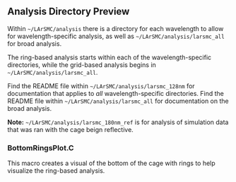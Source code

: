 ## Analysis Directory Preview 

Within `~/LArSMC/analysis` there is a directory for each wavelength to allow for wavelength-specific analysis, as well 
as `~/LArSMC/analysis/larsmc_all` for broad analysis.

The ring-based analysis starts within each of the wavelength-specific directories, while the grid-based analysis begins in `~/LArSMC/analysis/larsmc_all`.

Find the README file within `~/LArSMC/analysis/larsmc_128nm` for documentation that applies to *all* wavelength-specific directories. 
Find the README file within `~/LArSMC/analysis/larsmc_all` for documentation on the broad analysis.

**Note:** `~/LArSMC/analysis/larsmc_180nm_ref` is for analysis of simulation data that was ran with the cage beign reflective.

### BottomRingsPlot.C

This macro creates a visual of the bottom of the cage with rings to help visualize the ring-based analysis.
